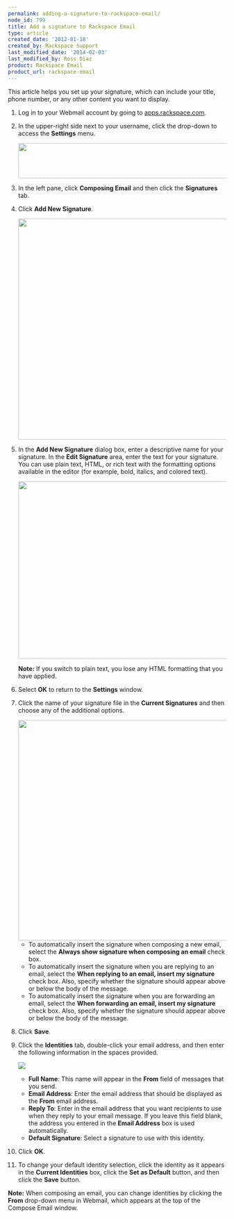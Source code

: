 ```yaml
---
permalink: adding-a-signature-to-rackspace-email/
node_id: 799
title: Add a signature to Rackspace Email
type: article
created_date: '2012-01-18'
created_by: Rackspace Support
last_modified_date: '2014-02-03'
last_modified_by: Ross Diaz
product: Rackspace Email
product_url: rackspace-email
---
```


This article helps you set up your signature, which can include your title, phone number, or any other content you want to display.

1. Log in to your Webmail account by going to [apps.rackspace.com](http://apps.rackspace.com).
2. In the upper-right side next to your username, click the drop-down to access the **Settings** menu.

    <img src="https://8026b2e3760e2433679c-fffceaebb8c6ee053c935e8915a3fbe7.ssl.cf2.rackcdn.com/field/image/WebmailSettings.png" width="703" height="81" />

3. In the left pane, click **Composing Email** and then click the **Signatures** tab.
4. Click **Add New Signature**.

    <img src="https://8026b2e3760e2433679c-fffceaebb8c6ee053c935e8915a3fbe7.ssl.cf2.rackcdn.com/field/image/AddNewSig.png" width="613" height="509" />

5. In the **Add New Signature** dialog box, enter a descriptive name for your signature. In the **Edit Signature** area, enter the text for your
signature. You can use plain text, HTML, or rich text with the formatting options available in the editor (for example, bold, italics, and colored
text).

    <img src="https://8026b2e3760e2433679c-fffceaebb8c6ee053c935e8915a3fbe7.ssl.cf2.rackcdn.com/field/image/TestSig.png" width="613" height="409" />

    **Note:** If you switch to plain text, you lose any HTML formatting that you have applied.

6. Select **OK** to return to the **Settings** window.
7. Click the name of your signature file in the **Current Signatures** and then choose any of the additional options.

    <img src="https://8026b2e3760e2433679c-fffceaebb8c6ee053c935e8915a3fbe7.ssl.cf2.rackcdn.com/field/image/SigOptions.png" width="612" height="508" />

    - To automatically insert the signature when composing a new email, select the **Always show signature when composing an email** check box.
    - To automatically insert the signature when you are replying to an email, select the **When replying to an email, insert my signature** check box. Also, specify whether the signature should appear above or below the body of the message.
    - To automatically insert the signature when you are forwarding an email, select the **When forwarding an email, insert my signature** check box. Also, specify whether the signature should appear above or below the body of the message.

8. Click **Save**.
9. Click the **Identities** tab, double-click your email address, and then enter the following information in the spaces provided.

    ![](http://c2920127.r27.cf2.rackcdn.com/(E%26A)RackspaceEmailSignature6.png)

    - **Full Name**: This name will appear in the **From** field of messages that you send.
    - **Email Address**: Enter the email address that should be displayed as the **From** email address.
    - **Reply To**: Enter in the email address that you want recipients to use when they reply to your email message. If you leave this field
    blank, the address you entered in the **Email Address** box is used automatically.
    - **Default Signature**: Select a signature to use with this identity.

10. Click **OK**.

10. To change your default identity selection, click the identity as it appears in the **Current Identities** box, click the **Set as Default** button, and then click the **Save** button.

**Note:** When composing an email, you can change identities by clicking the **From** drop-down menu in Webmail, which appears at the top of the
Compose Email window.
